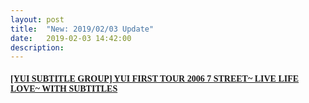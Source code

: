 ```yaml
---
layout: post
title:  "New: 2019/02/03 Update"
date:   2019-02-03 14:42:00
description: 
---
```


#### [<font face="Microsoft YaHei UI">[YUI SUBTITLE GROUP] YUI FIRST TOUR 2006 7 STREET~ LIVE LIFE LOVE~ WITH SUBTITLES</font>](https://mega.nz/#!wNkRHaYS!ogOxciiq2WopF3iUivVkLrQ1SdQK4ia9aQ3kzWrFHKk)  
